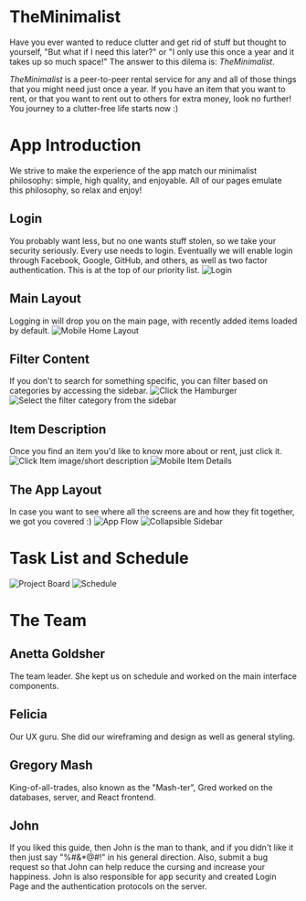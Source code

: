 # TheMinimalist
Have you ever wanted to reduce clutter and get rid of stuff but thought to yourself, "But what if I need this later?" or "I only use this once a year and it takes up so much space!" The answer to this dilema is: *TheMinimalist*.

*TheMinimalist* is a peer-to-peer rental service for any and all of those things that you might need just once a year. If you have an item that you want to rent, or that you want to rent out to others for extra money, look no further! You journey to a clutter-free life starts now :)

# App Introduction
We strive to make the experience of the app match our minimalist philosophy: simple, high quality, and enjoyable. All of our pages emulate this philosophy, so relax and enjoy!

## Login
You probably want less, but no one wants stuff stolen, so we take your security seriously. Every use needs to login. Eventually we will enable login through Facebook, Google, GitHub, and others, as well as two factor authentication. This is at the top of our priority list.
![Login](public/mobileLogin.png)

## Main Layout
Logging in will drop you on the main page, with recently added items loaded by default.
![Mobile Home Layout](public/mobileHome.png)

## Filter Content
If you don't to search for something specific, you can filter based on categories by accessing the sidebar.
![Click the Hamburger](public/mobileAccessSidebar.png)
![Select the filter category from the sidebar](public/mobileSidebar.png)

## Item Description
Once you find an item you'd like to know more about or rent, just click it.
![Click Item image/short description](public/mobileAccessItemDetails.png)
![Mobile Item Details](public/mobileItemDetails.png)

## The App Layout
In case you want to see where all the screens are and how they fit together, we got you covered :)
![App Flow](/public/mobileAppFlow.png)
![Collapsible Sidebar]()

# Task List and Schedule
![Project Board](public/teamBoard.png)
![Schedule](public/schedule.png)

# The Team
## Anetta Goldsher
The team leader. She kept us on schedule and worked on the main interface components.
## Felicia
Our UX guru. She did our wireframing and design as well as general styling.
## Gregory Mash
King-of-all-trades, also known as the "Mash-ter", Gred worked on the databases, server, and React frontend.
## John
If you liked this guide, then John is the man to thank, and if you didn't like it then just say "%#&*@#!" in his general direction. Also, submit a bug request so that John can help reduce the cursing and increase your happiness. John is also responsible for app security and created Login Page and the authentication protocols on the server. 